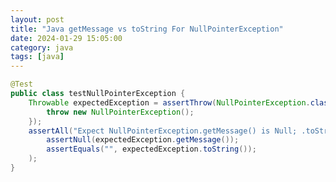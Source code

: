 ```yaml
---
layout: post
title: "Java getMessage vs toString For NullPointerException"
date: 2024-01-29 15:05:00
category: java
tags: [java]
---
```


```java
@Test
public class testNullPointerException {
    Throwable expectedException = assertThrow(NullPointerException.class, () -> {
        throw new NullPointerException();
    });
    assertAll("Expect NullPointerException.getMessage() is Null; .toString() is 'null'"
        assertNull(expectedException.getMessage());
        assertEquals("", expectedException.toString());
    );
}
```

[jekyll]: http://jekyllrb.com
[jekyll-gh]: https://github.com/jekyll/jekyll
[jekyll-help]: https://github.com/jekyll/jekyll-help

